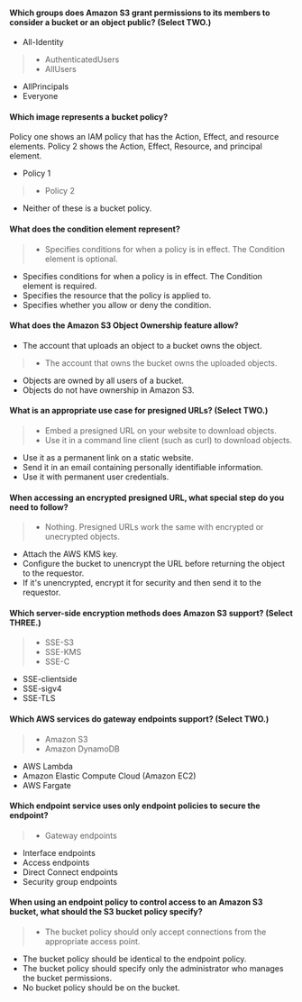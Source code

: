 #### Which groups does Amazon S3 grant permissions to its members to consider a bucket or an object public? (Select TWO.)

- All-Identity
> - AuthenticatedUsers
> - AllUsers
- AllPrincipals
- Everyone


#### Which image represents a bucket policy?
Policy one shows an IAM policy that has the Action, Effect, and resource elements. Policy 2 shows the Action, Effect, Resource, and principal element.

- Policy 1
> - Policy 2
- Neither of these is a bucket policy.


#### What does the condition element represent?

> - Specifies conditions for when a policy is in effect. The Condition element is optional.
- Specifies conditions for when a policy is in effect. The Condition element is required.
- Specifies the resource that the policy is applied to.
- Specifies whether you allow or deny the condition.


#### What does the Amazon S3 Object Ownership feature allow?

- The account that uploads an object to a bucket owns the object.
> - The account that owns the bucket owns the uploaded objects.
- Objects are owned by all users of a bucket.
- Objects do not have ownership in Amazon S3.


#### What is an appropriate use case for presigned URLs? (Select TWO.)

> - Embed a presigned URL on your website to download objects.
> - Use it in a command line client (such as curl) to download objects. 
- Use it as a permanent link on a static website.
- Send it in an email containing personally identifiable information.
- Use it with permanent user credentials.


#### When accessing an encrypted presigned URL, what special step do you need to follow?

> - Nothing. Presigned URLs work the same with encrypted or unecrypted objects.
- Attach the AWS KMS key.
- Configure the bucket to unencrypt the URL before returning the object to the requestor.
- If it's unencrypted,  encrypt it for security and then send it to the requestor.


#### Which server-side encryption methods does Amazon S3 support? (Select THREE.)

> - SSE-S3
> - SSE-KMS
> - SSE-C
- SSE-clientside
- SSE-sigv4
- SSE-TLS


#### Which AWS services do gateway endpoints support? (Select TWO.)

> - Amazon S3
> - Amazon DynamoDB
- AWS Lambda
- Amazon Elastic Compute Cloud (Amazon EC2)
- AWS Fargate


#### Which endpoint service uses only endpoint policies to secure the endpoint?

> - Gateway endpoints
- Interface endpoints
- Access endpoints
- Direct Connect endpoints
- Security group endpoints


#### When using an endpoint policy to control access to an Amazon S3 bucket, what should the S3 bucket policy specify?

> - The bucket policy should only accept connections from the appropriate access point.
- The bucket policy should be identical to the endpoint policy.
- The bucket policy should specify only the administrator who manages the bucket permissions.
- No bucket policy should be on the bucket.


